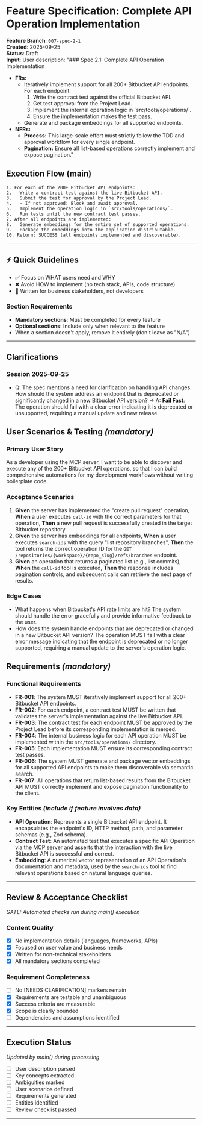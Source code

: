 # Feature Specification: Complete API Operation Implementation

**Feature Branch**: `007-spec-2-1`  
**Created**: 2025-09-25  
**Status**: Draft  
**Input**: User description: "### Spec 2.1: Complete API Operation Implementation

- **FRs:**
  - Iteratively implement support for all 200+ Bitbucket API endpoints. For each endpoint:
    1.  Write the contract test against the official Bitbucket API.
    2.  Get test approval from the Project Lead.
    3.  Implement the internal operation logic in \`src/tools/operations/\`.
    4.  Ensure the implementation makes the test pass.
  - Generate and package embeddings for all supported endpoints.
- **NFRs:**
  - **Process:** This large-scale effort must strictly follow the TDD and approval workflow for every single endpoint.
  - **Pagination:** Ensure all list-based operations correctly implement and expose pagination."

## Execution Flow (main)

```
1. For each of the 200+ Bitbucket API endpoints:
2.   Write a contract test against the live Bitbucket API.
3.   Submit the test for approval by the Project Lead.
4.   → If not approved: Block and await approval.
5.   Implement the operation logic in `src/tools/operations/`.
6.   Run tests until the new contract test passes.
7. After all endpoints are implemented:
8.   Generate embeddings for the entire set of supported operations.
9.   Package the embeddings into the application distributable.
10. Return: SUCCESS (all endpoints implemented and discoverable).
```

---

## ⚡ Quick Guidelines

- ✅ Focus on WHAT users need and WHY
- ❌ Avoid HOW to implement (no tech stack, APIs, code structure)
- 👥 Written for business stakeholders, not developers

### Section Requirements

- **Mandatory sections**: Must be completed for every feature
- **Optional sections**: Include only when relevant to the feature
- When a section doesn't apply, remove it entirely (don't leave as "N/A")

---

## Clarifications

### Session 2025-09-25

- Q: The spec mentions a need for clarification on handling API changes. How should the system address an endpoint that is deprecated or significantly changed in a new Bitbucket API version? → A: **Fail Fast**: The operation should fail with a clear error indicating it is deprecated or unsupported, requiring a manual update and new release.

## User Scenarios & Testing _(mandatory)_

### Primary User Story

As a developer using the MCP server, I want to be able to discover and execute any of the 200+ Bitbucket API operations, so that I can build comprehensive automations for my development workflows without writing boilerplate code.

### Acceptance Scenarios

1. **Given** the server has implemented the "create pull request" operation, **When** a user executes `call-id` with the correct parameters for that operation, **Then** a new pull request is successfully created in the target Bitbucket repository.
2. **Given** the server has embeddings for all endpoints, **When** a user executes `search-ids` with the query "list repository branches", **Then** the tool returns the correct operation ID for the `GET /repositories/{workspace}/{repo_slug}/refs/branches` endpoint.
3. **Given** an operation that returns a paginated list (e.g., list commits), **When** the `call-id` tool is executed, **Then** the response includes pagination controls, and subsequent calls can retrieve the next page of results.

### Edge Cases

- What happens when Bitbucket's API rate limits are hit? The system should handle the error gracefully and provide informative feedback to the user.
- How does the system handle endpoints that are deprecated or changed in a new Bitbucket API version? The operation MUST fail with a clear error message indicating that the endpoint is deprecated or no longer supported, requiring a manual update to the server's operation logic.

## Requirements _(mandatory)_

### Functional Requirements

- **FR-001**: The system MUST iteratively implement support for all 200+ Bitbucket API endpoints.
- **FR-002**: For each endpoint, a contract test MUST be written that validates the server's implementation against the live Bitbucket API.
- **FR-003**: The contract test for each endpoint MUST be approved by the Project Lead before its corresponding implementation is merged.
- **FR-004**: The internal business logic for each API operation MUST be implemented within the `src/tools/operations/` directory.
- **FR-005**: Each implementation MUST ensure its corresponding contract test passes.
- **FR-006**: The system MUST generate and package vector embeddings for all supported API endpoints to make them discoverable via semantic search.
- **FR-007**: All operations that return list-based results from the Bitbucket API MUST correctly implement and expose pagination functionality to the client.

### Key Entities _(include if feature involves data)_

- **API Operation**: Represents a single Bitbucket API endpoint. It encapsulates the endpoint's ID, HTTP method, path, and parameter schemas (e.g., Zod schema).
- **Contract Test**: An automated test that executes a specific API Operation via the MCP server and asserts that the interaction with the live Bitbucket API is successful and correct.
- **Embedding**: A numerical vector representation of an API Operation's documentation and metadata, used by the `search-ids` tool to find relevant operations based on natural language queries.

---

## Review & Acceptance Checklist

_GATE: Automated checks run during main() execution_

### Content Quality

- [x] No implementation details (languages, frameworks, APIs)
- [x] Focused on user value and business needs
- [x] Written for non-technical stakeholders
- [x] All mandatory sections completed

### Requirement Completeness

- [ ] No [NEEDS CLARIFICATION] markers remain
- [x] Requirements are testable and unambiguous
- [x] Success criteria are measurable
- [x] Scope is clearly bounded
- [ ] Dependencies and assumptions identified

---

## Execution Status

_Updated by main() during processing_

- [ ] User description parsed
- [ ] Key concepts extracted
- [ ] Ambiguities marked
- [ ] User scenarios defined
- [ ] Requirements generated
- [ ] Entities identified
- [ ] Review checklist passed

---
